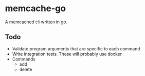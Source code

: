 # memcache-go

A memcached cli written in go.

## Todo

- Validate program arguments that are specific to each command
- Write integration tests. These will probably use docker
- Commands
  - add
  - delete
  